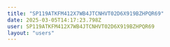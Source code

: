 ```yaml
---
title: "SP119ATKFM412X7WB4JTCNHVT02D6X919BZHPQR69"
date: 2025-03-05T14:17:23.798Z
user: SP119ATKFM412X7WB4JTCNHVT02D6X919BZHPQR69
layout: "users"
---
```

    